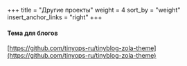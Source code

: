 +++
title = "Другие проекты"
weight = 4
sort_by = "weight"
insert_anchor_links = "right"
+++

#### Тема для блогов

[https://github.com/tinyops-ru/tinyblog-zola-theme](https://github.com/tinyops-ru/tinyblog-zola-theme)
